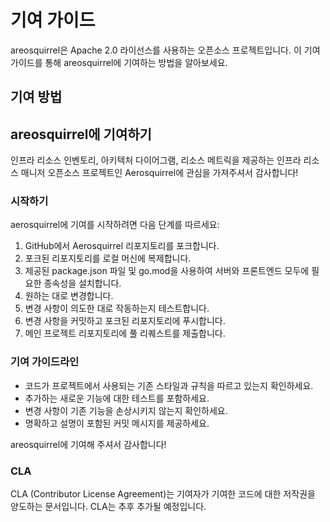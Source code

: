# 기여 가이드

areosquirrel은 Apache 2.0 라이선스를 사용하는 오픈소스 프로젝트입니다.
이 기여 가이드를 통해 areosquirrel에 기여하는 방법을 알아보세요.

## 기여 방법

## areosquirrel에 기여하기

인프라 리소스 인벤토리, 아키텍처 다이어그램, 리소스 메트릭을 제공하는 인프라 리소스 매니저 
오픈소스 프로젝트인 Aerosquirrel에 관심을 가져주셔서 감사합니다!

### 시작하기

aerosquirrel에 기여를 시작하려면 다음 단계를 따르세요:

1. GitHub에서 Aerosquirrel 리포지토리를 포크합니다.
2. 포크된 리포지토리를 로컬 머신에 복제합니다. 
3. 제공된 package.json 파일 및 go.mod을 사용하여 서버와 프론트엔드 모두에 필요한 종속성을 설치합니다.
4. 원하는 대로 변경합니다.
5. 변경 사항이 의도한 대로 작동하는지 테스트합니다.
6. 변경 사항을 커밋하고 포크된 리포지토리에 푸시합니다.
7. 메인 프로젝트 리포지토리에 풀 리퀘스트를 제출합니다.

### 기여 가이드라인

- 코드가 프로젝트에서 사용되는 기존 스타일과 규칙을 따르고 있는지 확인하세요.
- 추가하는 새로운 기능에 대한 테스트를 포함하세요.
- 변경 사항이 기존 기능을 손상시키지 않는지 확인하세요.
- 명확하고 설명이 포함된 커밋 메시지를 제공하세요.

areosquirrel에 기여해 주셔서 감사합니다!

### CLA 

CLA (Contributor License Agreement)는 기여자가 기여한 코드에 대한 저작권을 양도하는 문서입니다.
CLA는 추후 추가될 예정입니다.
